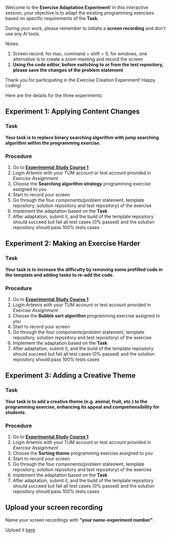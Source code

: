 Welcome to the **Exercise Adaptation Experiment**! In this interactive session, your objective is to adapt the existing programming exercises based on specific requirements of the **Task**. 

During your work, please remember to initiate a **screen recording** and don't use any AI tools.

Notes: 
1. Screen record: for mac, command + shift + 5; for windows, one alternative is to create a zoom meeting and record the screen
2. **Using the code editor, before switching to or from the test repository, please save the changes of the problem statement**

Thank you for participating in the Exercise Creation Experiment! Happy coding!

Here are the details for the three experiments:

## Experiment 1: Applying Content Changes

### Task

**Your task is to replace binary searching algorithm with jump searching algorithm within the programming exercise.**

### Procedure
1. Go to **[Experimental Study Course 1](https://artemis-test9.artemis.cit.tum.de/course-management/21/exercises)**
2. Login Artemis with your TUM account or test account provided in *Exercise Assiginment*
3. Choose the **Searching algorithm strategy** programming exercise assigned to you
4. Start to record your screen
5. Go through the four components(problem statement, template repository, solution repository and test repository) of the exercise
6. Implement the adaptation based on the **Task**
7. After adaptation, submit it, and the build of the template repository should succeed but fail all test cases (0% passed) and the solution repository should pass 100% tests cases

## Experiment 2: Making an Exercise Harder

### Task
**Your task is to increase the difficulty by removing some prefilled code in the template and adding tasks to re-add the code.**

### Procedure

1. Go to **[Experimental Study Course 1](https://artemis-test9.artemis.cit.tum.de/course-management/21/exercises)**
2. Login Artemis with your TUM account or test account provided in *Exercise Assiginment*
3. Choose the **Bubble sort algorithm** programming exercise assigned to you
4. Start to record your screen
5. Go through the four components(problem statement, template repository, solution repository and test repository) of the exercise
6. Implement the adaptation based on the **Task**
7. After adaptation, submit it, and the build of the template repository should succeed but fail all test cases (0% passed) and the solution repository should pass 100% tests cases

## Experiment 3: Adding a Creative Theme

### Task
**Your task is to add a creative theme (e.g. animal, fruit, etc.) to the programming exercise, enhancing its appeal and comprehensibility for students.**

### Procedure

1. Go to **[Experimental Study Course 1](https://artemis-test9.artemis.cit.tum.de/course-management/21/exercises)**
2. Login Artemis with your TUM account or test account provided in *Exercise Assiginment*
3. Choose the **Sorting theme** programming exercise assigned to you
4. Start to record your screen
5. Go through the four components(problem statement, template repository, solution repository and test repository) of the exercise
6. Implement the adaptation based on the **Task**
7. After adaptation, submit it, and the build of the template repository should succeed but fail all test cases (0% passed) and the solution repository should pass 100% tests cases

## Upload your screen recording
Name your screen recordings with **"your name-experiment number"**.

Upload it [here](https://nextcloud.in.tum.de/index.php/s/eNs6jQTj7qscNBT)
